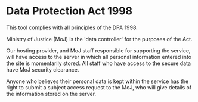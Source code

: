 # Data Protection Act 1998

This tool complies with all principles of the DPA 1998.

Ministry of Justice (MoJ) is the 'data controller' for the purposes of the Act.  

Our hosting provider, and MoJ staff responsible for supporting the service, will have access to the server in which all personal information entered into the site is momentarily stored. All staff who have access to the secure data have MoJ security clearance.

Anyone who believes their personal data is kept within the service has the right to submit a subject access request to the MoJ, who will give details of the information stored on the server.
